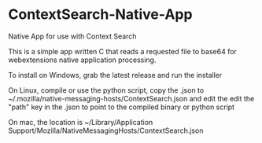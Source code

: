 # ContextSearch-Native-App
Native App for use with Context Search

This is a simple app written C that reads a requested file to base64 for webextensions native application processing.

To install on Windows, grab the latest release and run the installer

On Linux, compile or use the python script, copy the .json to ~/.mozilla/native-messaging-hosts/ContextSearch.json and edit the edit the "path" key in the .json to point to the compiled binary or python script

On mac, the location is ~/Library/Application Support/Mozilla/NativeMessagingHosts/ContextSearch.json

